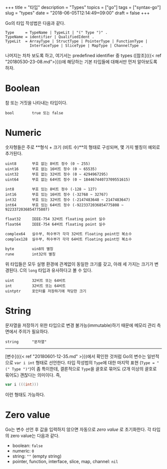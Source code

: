 +++
title = "타입"
description = "Types"
topics = ["go"]
tags = ["syntax-go"]
slug = "types"
date = "2018-06-05T12:14:49+09:00"
draft = false
+++

Go의 타입 작성법은 다음과 같다.

```
Type     = TypeName | TypeLit | "(" Type ")" .
TypeName = identifier | QualifiedIdent .
TypeLit  = ArrayType | StructType | PointerType | FunctionType |
           InterfaceType | SliceType | MapType | ChannelType .
```

나머지는 차차 보도록 하고,  여기서는 predefined identifier 중 types ([참조]({{< ref "20180530-23-08.md">}}))에 해당하는 기본 타입들에 대해서만 먼저 알아보도록 하자.

# Boolean

참 또는 거짓을 나타내는 타입이다.

```
bool		true 또는 false
```

# Numeric

숫자형들은 주로 **형식 + 크기 (비트 수)**의 형태로 구성되며, 몇 가지 별칭이 예외로 추가된다.

```
uint8		부호 없는 8비트 정수 (0 ~ 255)
uint16		부호 없는 16비트 정수 (0 ~ 65535)
uint32		부호 없는 32비트 정수 (0 ~ 4294967295)
uint64		부호 없는 64비트 정수 (0 ~ 18446744073709551615)

int8		부호 있는 8비트 정수 (-128 ~ 127)
int16		부호 있는 16비트 정수 (-32768 ~ 32767)
int32		부호 있는 32비트 정수 (-2147483648 ~ 2147483647)
int64		부호 있는 64비트 정수 (-9223372036854775808 ~ 9223372036854775807)

float32		IEEE-754 32비트 floating point 실수
float64		IEEE-754 64비트 floating point 실수	

complex64	실수부, 허수부가 각각 32비트 floating point인 복소수
complex128	실수부, 허수부가 각각 64비트 floating point인 복소수

byte		uin8의 별칭
rune		int32의 별칭
```

위 타입들은 모두 실행 환경에 관계없이 동일한 크기를 갖고, 아래 세 가지는 크기가 변경된다. C의 `long` 타입과 유사하다고 볼 수 있다.

```
uint		32비트 또는 64비트
int			32비트 또는 64비트
uintptr		포인터를 저장하기에 적당한 크기
```

# String

문자열을 저장하기 위한 타입으로 변경 불가능(immutable)하기 때문에 메모리 관리 측면에서 주의가 필요하다.

```
string		"문자열"
```

---

[변수]({{< ref "20180601-12-35.md" >}})에서 확인한 것처럼 Go의 변수는 일반적으로 `var i int` 형태로 선언한다. 타입 작성법의 `Type`에 대한 마지막 표현 (`Type = "(" Type ")"`)이 좀 특이한데, 결론적으로 `Type`을 괄호로 묶어도 (2개 이상의 괄호로 묶어도) 괜찮다는 의미이다. 즉,

```go
var i (((int)))
```
이런 형태도 가능하다.

# Zero value

Go는 변수 선언 후 값을 입력하지 않으면 자동으로 *zero value* 로 초기화한다. 각 타입의 zero value는 다음과 같다.

- boolean: `false`
- numeric: `0`
- string: `""` (empty string)
- pointer, function, interface, slice, map, channel: `nil`

